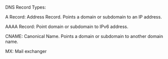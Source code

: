 DNS Record Types:

A Record: Address Record. Points a domain or subdomain to an IP address.

AAAA Record: Point domain or subdomain to IPv6 address.

CNAME: Canonical Name. Points a domain or subdomain to another domain name. 

MX: Mail exchanger
